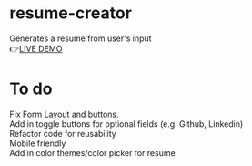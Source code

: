# resume-creator
Generates a resume from user's input  
👉[LIVE DEMO](https://box-hill.github.io/resume-creator/#)

# To do
Fix Form Layout and buttons.  
Add in toggle buttons for optional fields (e.g. Github, Linkedin)  
Refactor code for reusability  
Mobile friendly  
Add in color themes/color picker for resume
